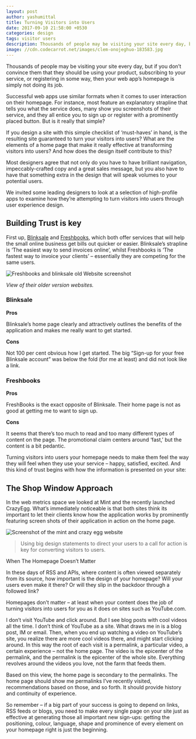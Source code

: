 ```yaml
---
layout: post
author: yashumittal
title: Turning Visitors into Users
date: 2017-09-10 21:58:00 +0530
categories: design
tags: visitor users
description: Thousands of people may be visiting your site every day, but if you don’t convince them that they should be using your product, subscribing to your service, or registering in some way, then your web app’s homepage is simply not
image: //cdn.codecarrot.net/images/clem-onojeghuo-183583.jpg
---
```


Thousands of people may be visiting your site every day, but if you don’t convince them that they should be using your product, subscribing to your service, or registering in some way, then your web app’s homepage is simply not doing its job.

Successful web apps use similar formats when it comes to user interaction on their homepage. For instance, most feature an explanatory strapline that tells you what the service does, many show you screenshots of their service, and they all entice you to sign up or register with a prominently placed button. But is it really that simple?

If you design a site with this simple checklist of ‘must-haves’ in hand, is the resulting site guaranteed to turn your visitors into users? What are the elements of a home page that make it really effective at transforming visitors into users? And how does the design itself contribute to this?

Most designers agree that not only do you have to have brilliant navigation, impeccably-crafted copy and a great sales message, but you also have to have that something extra in the design that will speak volumes to your potential users.

We invited some leading designers to look at a selection of high-profile apps to examine how they’re attempting to turn visitors into users through user experience design.

## Building Trust is key

First up, [Blinksale](//www.blinksale.com/) and [Freshbooks](//www.freshbooks.com/), which both offer services that will help the small online business get bills out quicker or easier. Blinksale’s strapline is ‘The easiest way to send invoices online’, whilst Freshbooks is ‘The fastest way to invoice your clients’ – essentially they are competing for the same users.

![Freshbooks and blinksale old Website screenshot](//cdn.codecarrot.net/images/freshbooks-blinksale.gif)

*View of their older version websites.*

### Blinksale

**Pros**

Blinksale’s home page clearly and attractively outlines the benefits of the application and makes me really want to get started.

**Cons**

Not 100 per cent obvious how I get started. The big “Sign-up for your free Blinksale account” was below the fold (for me at least) and did not look like a link.

### Freshbooks

**Pros**

FreshBooks is the exact opposite of Blinksale. Their home page is not as good at getting me to want to sign up.

**Cons**

It seems that there’s too much to read and too many different types of content on the page. The promotional claim centers around ‘fast,’ but the content is a bit pedantic.

Turning visitors into users your homepage needs to make them feel the way they will feel when they use your service – happy, satisfied, excited. And this kind of trust begins with how the information is presented on your site:

## The Shop Window Approach

In the web metrics space we looked at Mint and the recently launched CrazyEgg. What’s immediately noticeable is that both sites think its important to let their clients know how the application works by prominently featuring screen shots of their application in action on the home page.

![Screenshot of the mint and crazy egg website](//cdn.codecarrot.net/images/mint-crazy.gif)

<blockquote>
Using big design statements to direct your users to a call for action is key for converting visitors to users.
</blockquote>

When The Homepage Doesn’t Matter

In these days of RSS and APIs, where content is often viewed separately from its source, how important is the design of your homepage? Will your users even make it there? Or will they slip in the backdoor through a followed link?

Homepages don’t matter – at least when your content does the job of turning visitors into users for you as it does on sites such as YouTube.com.

I don’t visit YouTube and click around. But I see blog posts with cool videos all the time. I don’t think of YouTube as a site. What draws me in is a blog post, IM or email. Then, when you end up watching a video on YouTube’s site, you realize there are more cool videos there, and might start clicking around. In this way the root of each visit is a permalink, a particular video, a certain experience – not the home page. The video is the epicenter of the permalink, and the permalink is the epicenter of the whole site. Everything revolves around the videos you love, not the farm that feeds them.

Based on this view, the home page is secondary to the permalinks. The home page should show me permalinks I’ve recently visited, recommendations based on those, and so forth. It should provide history and continuity of experience.

So remember – if a big part of your success is going to depend on links, RSS feeds or blogs, you need to make every single page on your site just as effective at generating those all important new sign-ups: getting the positioning, colour, language, shape and prominence of every element on your homepage right is just the beginning.

